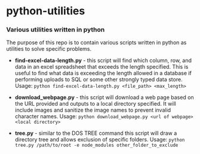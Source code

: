 # python-utilities
### Various utilities written in python

The purpose of this repo is to contain various scripts written in python as utilities to solve specific problems.

- **find-excel-data-length.py** - this script will find which column, row, and data in an excel spreadsheet that exceeds the length specified. This is useful to find what data is exceeding the length allowed in a database if performing uploads to SQL or some other strongly typed data store. Usage: `python find-excel-data-length.py <file_path> <max_length>`

- **download_webpage.py** - this script will download a web page based on the URL provided and outputs to a local directory specified. It will include images and sanitize the image names to prevent invalid character names. Usage: `python download_webpage.py <url of webpage> <local directory>`

- **tree.py** - similar to the DOS TREE command this script will draw a directory tree and allows exclusion of specific folders. Usage: `python tree.py /path/to/root -e node_modules other_folder_to_exclude`